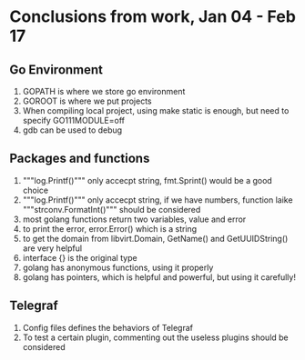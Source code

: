 # Conclusions from work, Jan 04 - Feb 17

## Go Environment

1. GOPATH is where we store go environment
2. GOROOT is where we put projects
3. When compiling local project, using make static is enough, but need to specify GO111MODULE=off
4. gdb can be used to debug

## Packages and functions

1. """log.Printf()""" only accecpt string, fmt.Sprint() would be a good choice
2. """log.Printf()""" only accecpt string, if we have numbers, function laike """strconv.FormatInt()""" should be considered
3. most golang functions return two variables, value and error
4. to print the error, error.Error() which is a string
5. to get the domain from libvirt.Domain, GetName() and GetUUIDString() are very helpful
6. interface {} is the original type
7. golang has anonymous functions, using it properly
8. golang has pointers, which is helpful and powerful, but using it carefully!

## Telegraf

1. Config files defines the behaviors of Telegraf
2. To test a certain plugin, commenting out the useless plugins should be considered